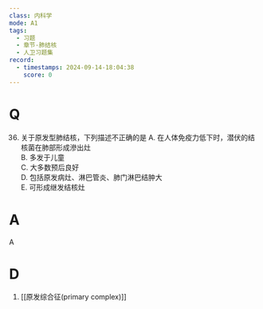 ```yaml
---
class: 内科学
mode: A1
tags:
  - 习题
  - 章节-肺结核
  - 人卫习题集
record:
  - timestamps: 2024-09-14-18:04:38
    score: 0
---
```


# Q
36. 关于原发型肺结核，下列描述不正确的是
A. 在人体免疫力低下时，潜伏的结核菌在肺部形成滲出灶  
B. 多发于儿童  
C. 大多数预后良好  
D. 包括原发病灶、淋巴管炎、肺门淋巴结肿大  
E. 可形成继发结核灶
# A
A
# D
1. [[原发综合征(primary complex)]]